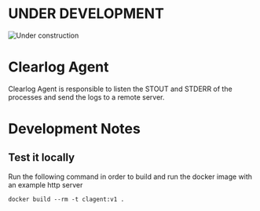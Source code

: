# UNDER DEVELOPMENT
![Under construction](https://thumbs.gfycat.com/JoyfulAfraidAltiplanochinchillamouse-small.gif)

# Clearlog Agent

Clearlog Agent is responsible to listen the STOUT and STDERR of the 
processes and send the logs to a remote server.

# Development Notes

## Test it locally
 
Run the following command in order to build and run the docker image with 
an example http server

`docker build --rm -t clagent:v1 .`
